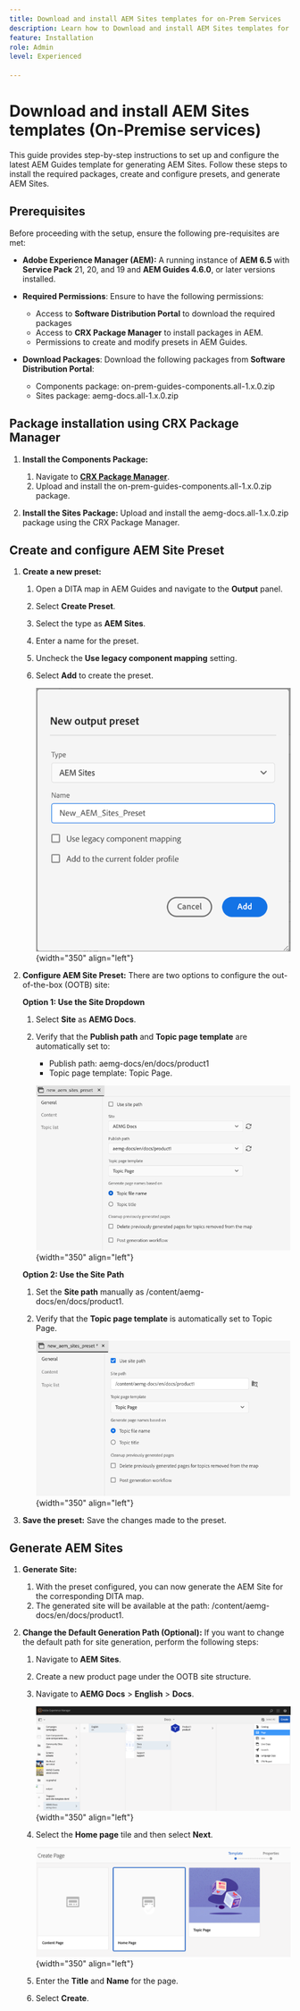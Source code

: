```yaml
---
title: Download and install AEM Sites templates for on-Prem Services
description: Learn how to Download and install AEM Sites templates for on Prem Services
feature: Installation
role: Admin
level: Experienced

---
```

# Download and install AEM Sites templates (On-Premise services)

This guide provides step-by-step instructions to set up and configure the latest AEM Guides template for generating AEM Sites. Follow these steps to install the required packages, create and configure presets, and generate AEM Sites.

## Prerequisites

Before proceeding with the setup, ensure the following pre-requisites are met:

- **Adobe Experience Manager (AEM):** A running instance of **AEM 6.5** with **Service Pack** 21, 20, and 19 and **AEM Guides 4.6.0**, or later versions installed.

- **Required Permissions**: Ensure to have the following permissions:

    - Access to  **Software Distribution Portal** to download the required packages
    - Access to **CRX Package Manager** to install packages in AEM.
    - Permissions to create and modify presets in AEM Guides.

- **Download Packages**: Download the following packages from **Software Distribution Portal**:

    - Components package: on-prem-guides-components.all-1.x.0.zip
    - Sites package: aemg-docs.all-1.x.0.zip    

## Package installation using CRX Package Manager
  
1. **Install the Components Package:**  
    1. Navigate to [**CRX Package Manager**](http://<your-aem-instance>/crx/packmgr).
    2. Upload and install the on-prem-guides-components.all-1.x.0.zip package.
    
2. **Install the Sites Package:** Upload and install the aemg-docs.all-1.x.0.zip package using the CRX Package Manager.
   

## Create and configure AEM Site Preset

1. **Create a new preset:**
    1. Open a DITA map in AEM Guides and navigate to the **Output** panel.
    2. Select **Create Preset**.
    3. Select the type as **AEM Sites**.
    4. Enter a name for the preset.
    5. Uncheck the **Use legacy component mapping** setting.
    6. Select **Add** to create the preset.

        ![New output preset dialog](/help/product-guide/knowledge-base/kb-articles/assets/publishing/new-output-preset.png){width="350" align="left"}

    
2. **Configure AEM Site Preset:** There are two options to configure the out-of-the-box (OOTB) site:

    **Option 1: Use the Site Dropdown**

    1. Select **Site** as **AEMG Docs**.
    2. Verify that the **Publish path** and **Topic page template** are automatically set to:    
        - Publish path: aemg-docs/en/docs/product1 
        - Topic page template: Topic Page.

        ![Use Site Dropdown](/help/product-guide/knowledge-base/kb-articles/assets/publishing/use-site-dropdown.png){width="350" align="left"}

    **Option 2: Use the Site Path**

    1. Set the **Site path** manually as /content/aemg-docs/en/docs/product1.
    2. Verify that the **Topic page template** is automatically set to Topic Page.

        ![Use Site Path](/help/product-guide/knowledge-base/kb-articles/assets/publishing/use-site-path.png){width="350" align="left"}

3. **Save the preset:** Save the changes made to the preset.

## Generate AEM Sites

1. **Generate Site:**
    1. With the preset configured, you can now generate the AEM Site for the corresponding DITA map.
    2. The generated site will be available at the path: /content/aemg-docs/en/docs/product1.
2. **Change the Default Generation Path (Optional):** If you want to change the default path for site generation, perform the following steps:

    1. Navigate to **AEM Sites**.
    2. Create a new product page under the OOTB site structure.
    3. Navigate to **AEMG Docs** > **English** > **Docs**.

        ![Create page in AEM Site structure ](/help/product-guide/knowledge-base/kb-articles/assets/publishing/create-new-page.png){width="350" align="left"}

    4. Select the **Home page** tile and then select **Next**.

        ![Select home page tile](/help/product-guide/knowledge-base/kb-articles/assets/publishing/home-page-tile.png){width="350" align="left"}

    5. Enter the **Title** and **Name** for the page.
    6. Select **Create**.

